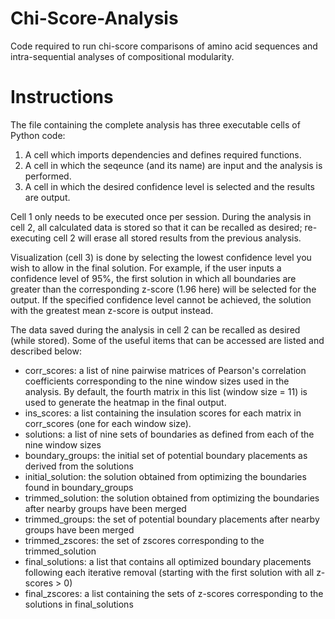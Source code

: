 # Chi-Score-Analysis
Code required to run chi-score comparisons of amino acid sequences and intra-sequential analyses of compositional modularity. 

# Instructions
The file containing the complete analysis has three executable cells of Python code:
1. A cell which imports dependencies and defines required functions.
2. A cell in which the seqeunce (and its name) are input and the analysis is performed.
3. A cell in which the desired confidence level is selected and the results are output. 

Cell 1 only needs to be executed once per session. During the analysis in cell 2, all calculated data is stored so that it can be recalled as desired; re-executing cell 2 will erase all stored results from the previous analysis.

Visualization (cell 3) is done by selecting the lowest confidence level you wish to allow in the final solution. For example, if the user inputs a confidence level of 95%, the first solution in which all boundaries are greater than the corresponding z-score (1.96 here) will be selected for the output. If the specified confidence level cannot be achieved, the solution with the greatest mean z-score is output instead.

The data saved during the analysis in cell 2 can be recalled as desired (while stored). Some of the useful items that can be accessed are listed and described below:
- corr_scores: a list of nine pairwise matrices of Pearson's correlation coefficients corresponding to the nine window sizes used in the analysis. By default, the fourth matrix in this list (window size = 11) is used to generate the heatmap in the final output.
- ins_scores: a list containing the insulation scores for each matrix in corr_scores (one for each window size).
- solutions: a list of nine sets of boundaries as defined from each of the nine window sizes
- boundary_groups: the initial set of potential boundary placements as derived from the solutions
- initial_solution: the solution obtained from optimizing the boundaries found in boundary_groups
- trimmed_solution: the solution obtained from optimizing the boundaries after nearby groups have been merged
- trimmed_groups: the set of potential boundary placements after nearby groups have been merged
- trimmed_zscores: the set of zscores corresponding to the trimmed_solution
- final_solutions: a list that contains all optimized boundary placements following each iterative removal (starting with the first solution with all z-scores > 0)
- final_zscores: a list containing the sets of z-scores corresponding to the solutions in final_solutions
